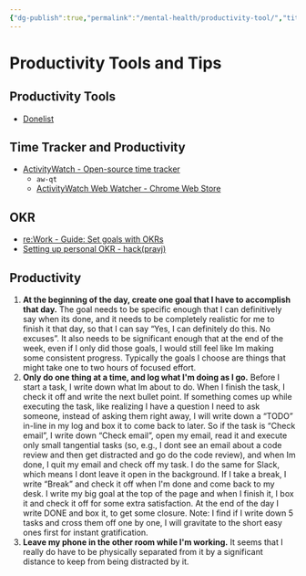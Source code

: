```yaml
---
{"dg-publish":true,"permalink":"/mental-health/productivity-tool/","title":"Productivity Tools and Tips"}
---
```



# Productivity Tools and Tips

## Productivity Tools

- [Donelist](https://donel.ist/)

## Time Tracker and Productivity

- [ActivityWatch - Open-source time tracker](https://activitywatch.net/)
    - `aw-qt`
    - [ActivityWatch Web Watcher - Chrome Web Store](https://chrome.google.com/webstore/detail/activitywatch-web-watcher/nglaklhklhcoonedhgnpgddginnjdadi)

## OKR

- [re:Work - Guide: Set goals with OKRs](https://rework.withgoogle.com/guides/set-goals-with-okrs/steps/introduction/)
- [Setting up personal OKR - hack(pravj)](https://hackpravj.com/blog/personal-okr-2021-plan/)

## Productivity

1. **At the beginning of the day, create one goal that I have to accomplish that day.** The goal needs to be specific enough that I can definitively say when its done, and it needs to be completely realistic for me to finish it that day, so that I can say “Yes, I can definitely do this. No excuses”. It also needs to be significant enough that at the end of the week, even if I only did those goals, I would still feel like Im making some consistent progress. Typically the goals I choose are things that might take one to two hours of focused effort.
2. **Only do one thing at a time, and log what I'm doing as I go.** Before I start a task, I write down what Im about to do. When I finish the task, I check it off and write the next bullet point. If something comes up while executing the task, like realizing I have a question I need to ask someone, instead of asking them right away, I will write down a “TODO” in-line in my log and box it to come back to later. So if the task is “Check email”, I write down “Check email”, open my email, read it and execute only small tangential tasks (so, e.g., I dont see an email about a code review and then get distracted and go do the code review), and when Im done, I quit my email and check off my task. I do the same for Slack, which means I dont leave it open in the background. If I take a break, I write “Break” and check it off when I'm done and come back to my desk. I write my big goal at the top of the page and when I finish it, I box it and check it off for some extra satisfaction. At the end of the day I write DONE and box it, to get some closure. Note: I find if I write down 5 tasks and cross them off one by one, I will gravitate to the short easy ones first for instant gratification.
3. **Leave my phone in the other room while I'm working.** It seems that I really do have to be physically separated from it by a significant distance to keep from being distracted by it.
